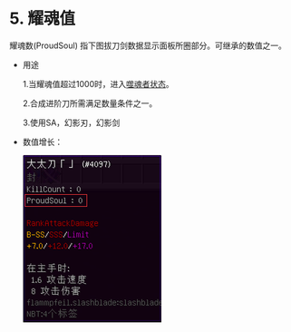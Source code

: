 # 5. 耀魂值

耀魂数(ProudSoul) 指下图拔刀剑数据显示面板所圈部分。可继承的数值之一。

- 用途

  1.当耀魂值超过1000时，进入[噬魂者状态](../SLASHBLADE/刀的状态.md#噬魂者状态)。

  2.合成进阶刀所需满足数量条件之一。

  3.使用SA，幻影刃，幻影剑

- 数值增长：

  ![耀魂值](耀魂值.assets/耀魂值.png)
